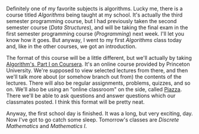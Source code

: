Definitely one of my favorite subjects is algorithms. Lucky me, there is a course titled *Algorithms* being taught at my school. It's actually the third semester programming course, but I had previously taken the second semester course (*Data Structures*), and will be taking the final exam in the first semester programming course (*Programming*) next week. I'll let you know how it goes. But anyway, I went to my first *Algorithms* class today and, like in the other courses, we got an introduction.

The format of this course will be a little different, but we'll actually by taking [Algorithm's, Part I on Coursera](https://www.coursera.org/). It's an online course provided by Princeton University. We're supposed to view selected lectures from there, and then we'll talk more about (or somehow branch out from) the contents of the lectures. There will also be regular assignments, problems, quizzes, and so on. We'll also be using an "online classroom" on the side, called [Piazza](https://piazza.com/). There we'll be able to ask questions and answer questions which our classmates posted. I think this format will be pretty neat.

Anyway, the first school day is finished. It was a long, but very exciting, day. Now I've got to go catch some sleep. Tomorrow's classes are *Discrete Mathematics* and *Mathematics I*.